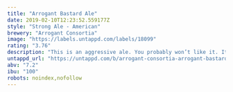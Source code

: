 ```yaml
---
title: "Arrogant Bastard Ale"
date: 2019-02-10T12:23:52.559177Z
style: "Strong Ale - American"
brewery: "Arrogant Consortia"
image: "https://labels.untappd.com/labels/18099"
rating: "3.76"
description: "This is an aggressive ale. You probably won’t like it. It is quite doubtful that you have the taste or sophistication to be able to appreciate an ale of this quality and depth. We would suggest that you stick to safer and more familiar territory–maybe something with a multi-million dollar ad campaign aimed at convincing you it’s made in a little brewery, or one that implies that their tasteless fizzy yellow beverage will give you more sex appeal. Perhaps you think multi-million dollar ad campaigns make things taste better. Perhaps you’re mouthing your words as you read this."
untappd_url: "https://untappd.com/b/arrogant-consortia-arrogant-bastard-ale/18099"
abv: "7.2"
ibu: "100"
robots: noindex,nofollow
---
```

